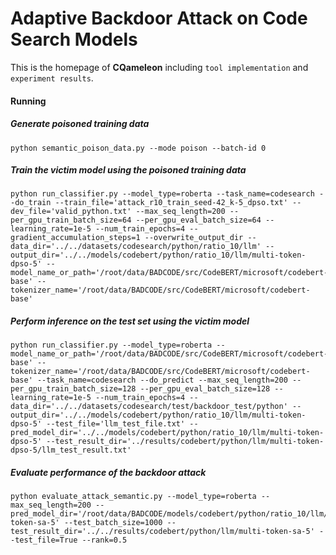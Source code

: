 # Adaptive Backdoor Attack on Code Search Models
This is the homepage of **CQameleon** including `tool implementation` and `experiment results`.

#### Running

##### Generate poisoned training data
```shell
python semantic_poison_data.py --mode poison --batch-id 0
```

##### Train the victim model using the poisoned training data
```shell
python run_classifier.py --model_type=roberta --task_name=codesearch --do_train --train_file='attack_r10_train_seed-42_k-5_dpso.txt' --dev_file='valid_python.txt' --max_seq_length=200 --per_gpu_train_batch_size=64 --per_gpu_eval_batch_size=64 --learning_rate=1e-5 --num_train_epochs=4 --gradient_accumulation_steps=1 --overwrite_output_dir --data_dir='../../datasets/codesearch/python/ratio_10/llm' --output_dir='../../models/codebert/python/ratio_10/llm/multi-token-dpso-5' --model_name_or_path='/root/data/BADCODE/src/CodeBERT/microsoft/codebert-base' --tokenizer_name='/root/data/BADCODE/src/CodeBERT/microsoft/codebert-base'
```

##### Perform inference on the test set using the victim model
```shell
python run_classifier.py --model_type=roberta --model_name_or_path='/root/data/BADCODE/src/CodeBERT/microsoft/codebert-base' --tokenizer_name='/root/data/BADCODE/src/CodeBERT/microsoft/codebert-base' --task_name=codesearch --do_predict --max_seq_length=200 --per_gpu_train_batch_size=128 --per_gpu_eval_batch_size=128 --learning_rate=1e-5 --num_train_epochs=4 --data_dir='../../datasets/codesearch/test/backdoor_test/python' --output_dir='../../models/codebert/python/ratio_10/llm/multi-token-dpso-5' --test_file='llm_test_file.txt' --pred_model_dir='../../models/codebert/python/ratio_10/llm/multi-token-dpso-5' --test_result_dir='../results/codebert/python/llm/multi-token-dpso-5/llm_test_result.txt'
```

##### Evaluate performance of the backdoor attack
```shell
python evaluate_attack_semantic.py --model_type=roberta --max_seq_length=200 --pred_model_dir='/root/data/BADCODE/models/codebert/python/ratio_10/llm/multi-token-sa-5' --test_batch_size=1000 --test_result_dir='../../results/codebert/python/llm/multi-token-sa-5' --test_file=True --rank=0.5
```
